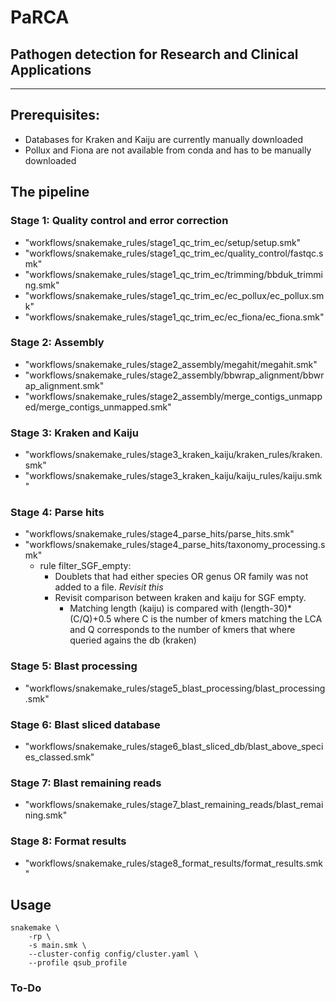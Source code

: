
# PaRCA
## Pathogen detection for Research and Clinical Applications

---
## Prerequisites:
* Databases for Kraken and Kaiju are currently manually downloaded 
* Pollux and Fiona are not available from conda and has to be manually downloaded

## **The pipeline**

### Stage 1: Quality control and error correction
* "workflows/snakemake_rules/stage1_qc_trim_ec/setup/setup.smk"
* "workflows/snakemake_rules/stage1_qc_trim_ec/quality_control/fastqc.smk"
* "workflows/snakemake_rules/stage1_qc_trim_ec/trimming/bbduk_trimming.smk"
* "workflows/snakemake_rules/stage1_qc_trim_ec/ec_pollux/ec_pollux.smk"
* "workflows/snakemake_rules/stage1_qc_trim_ec/ec_fiona/ec_fiona.smk"

### Stage 2: Assembly
* "workflows/snakemake_rules/stage2_assembly/megahit/megahit.smk"
* "workflows/snakemake_rules/stage2_assembly/bbwrap_alignment/bbwrap_alignment.smk"
* "workflows/snakemake_rules/stage2_assembly/merge_contigs_unmapped/merge_contigs_unmapped.smk"

### Stage 3: Kraken and Kaiju
* "workflows/snakemake_rules/stage3_kraken_kaiju/kraken_rules/kraken.smk"
* "workflows/snakemake_rules/stage3_kraken_kaiju/kaiju_rules/kaiju.smk"

### Stage 4: Parse hits
* "workflows/snakemake_rules/stage4_parse_hits/parse_hits.smk"
* "workflows/snakemake_rules/stage4_parse_hits/taxonomy_processing.smk" 
  * rule filter_SGF_empty: 
    * Doublets that had either species OR genus OR family was not added to a file. *Revisit this*
	* Revisit comparison between kraken and kaiju for SGF empty.
	  * Matching length (kaiju) is compared with (length-30)*(C/Q)+0.5 where C is the number of kmers matching the LCA and Q corresponds to the number of kmers that where queried agains the db (kraken)
  
### Stage 5: Blast processing
* "workflows/snakemake_rules/stage5_blast_processing/blast_processing.smk" 

### Stage 6: Blast sliced database
* "workflows/snakemake_rules/stage6_blast_sliced_db/blast_above_species_classed.smk"

### Stage 7: Blast remaining reads
* "workflows/snakemake_rules/stage7_blast_remaining_reads/blast_remaining.smk"

### Stage 8: Format results
* "workflows/snakemake_rules/stage8_format_results/format_results.smk"

## Usage

```
snakemake \
    -rp \
    -s main.smk \
    --cluster-config config/cluster.yaml \
    --profile qsub_profile
```

### To-Do
